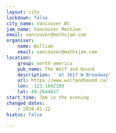 ```yaml
---
layout: city
lockdown: false
city_name: Vancouver BC
jam_name: Vancouver MathJam
email: vancouver@mathsjam.com
organiser:
    name: William
    email: vancouver@mathsjam.com
location:
    group: north-america
    pub_name: The Wolf and Hound
    description: ' at 3617 W Broadway'
    url: https://www.wolfandhound.ca/
    lon: -123.1842189
    lat: 49.2644817
start_time: 7pm in the evening
changed_dates:
    - 2020-01-22
hiatus: false

---
```


